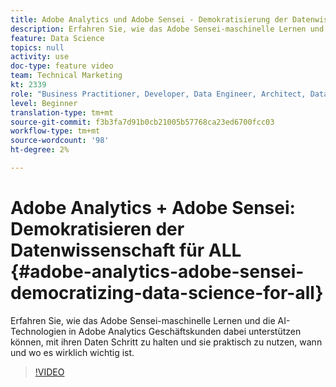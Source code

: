 ```yaml
---
title: Adobe Analytics und Adobe Sensei - Demokratisierung der Datenwissenschaft für ALLE
description: Erfahren Sie, wie das Adobe Sensei-maschinelle Lernen und die AI-Technologien in Adobe Analytics Geschäftskunden dabei unterstützen können, mit ihren Daten Schritt zu halten und sie praktisch zu nutzen, wann und wo es wirklich wichtig ist.
feature: Data Science
topics: null
activity: use
doc-type: feature video
team: Technical Marketing
kt: 2339
role: "Business Practitioner, Developer, Data Engineer, Architect, Data Architect, Administrator, Leader"
level: Beginner
translation-type: tm+mt
source-git-commit: f3b3fa7d91b0cb21005b57768ca23ed6700fcc03
workflow-type: tm+mt
source-wordcount: '98'
ht-degree: 2%

---
```



# Adobe Analytics + Adobe Sensei: Demokratisieren der Datenwissenschaft für ALL {#adobe-analytics-adobe-sensei-democratizing-data-science-for-all}

Erfahren Sie, wie das Adobe Sensei-maschinelle Lernen und die AI-Technologien in Adobe Analytics Geschäftskunden dabei unterstützen können, mit ihren Daten Schritt zu halten und sie praktisch zu nutzen, wann und wo es wirklich wichtig ist.

>[!VIDEO](https://video.tv.adobe.com/v/25838/?quality=12)
